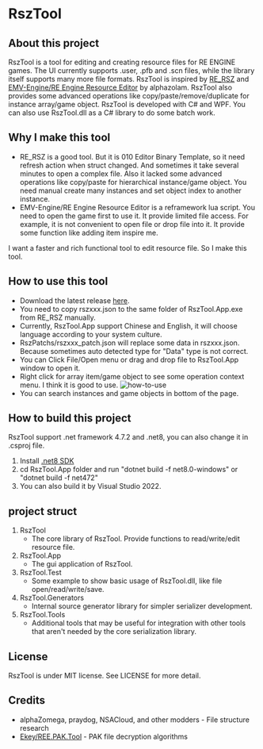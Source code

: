 # RszTool

## About this project

RszTool is a tool for editing and creating resource files for RE ENGINE games. The UI currently supports .user, .pfb and .scn files, while the library itself supports many more file formats.
RszTool is inspired by [RE_RSZ](https://github.com/alphazolam/RE_RSZ) and [EMV-Engine/RE Engine Resource Editor](https://github.com/alphazolam/EMV-Engine) by alphazolam.
RszTool also provides some advanced operations like copy/paste/remove/duplicate for instance array/game object.
RszTool is developed with C# and WPF. You can also use RszTool.dll as a C# library to do some batch work.

## Why I make this tool

- RE_RSZ is a good tool. But it is 010 Editor Binary Template, so it need refresh action when struct changed. And sometimes it take several minutes to open a complex file. Also it lacked some advanced operations like copy/paste for hierarchical instance/game object. You need manual create many instances and set object index to another instance.
- EMV-Engine/RE Engine Resource Editor is a reframework lua script. You need to open the game first to use it. It provide limited file access. For example, it is not convenient to open file or drop file into it. It provide some function like adding item inspire me.

I want a faster and rich functional tool to edit resource file. So I make this tool.


## How to use this tool

- Download the latest release [here](https://github.com/czastack/RszTool/releases).
- You need to copy rszxxx.json to the same folder of RszTool.App.exe from RE_RSZ manually.
- Currently, RszTool.App support Chinese and English, it will choose language according to your system culture.
- RszPatchs/rszxxx_patch.json will replace some data in rszxxx.json. Because sometimes auto detected type for "Data" type is not correct.
- You can Click File/Open menu or drag and drop file to RszTool.App window to open it.
- Right click for array item/game object to see some operation context menu. I think it is good to use.
  ![how-to-use](Docs/images/how-to-use.png)
- You can search instances and game objects in bottom of the page.

## How to build this project

RszTool support .net framework 4.7.2 and .net8, you can also change it in .csproj file.
1. Install [.net8 SDK](https://dotnet.microsoft.com/zh-cn/download/dotnet/8.0)
2. cd RszTool.App folder and run "dotnet build -f net8.0-windows" or "dotnet build -f net472"
3. You can also build it by Visual Studio 2022.

## project struct

1. RszTool
    - The core library of RszTool. Provide functions to read/write/edit resource file.
2. RszTool.App
    - The gui application of RszTool.
3. RszTool.Test
    - Some example to show basic usage of RszTool.dll, like file open/read/write/save.
4. RszTool.Generators
    - Internal source generator library for simpler serializer development.
5. RszTool.Tools
    - Additional tools that may be useful for integration with other tools that aren't needed by the core serialization library.

## License

RszTool is under MIT license. See LICENSE for more detail.

## Credits
- alphaZomega, praydog, NSACloud, and other modders - File structure research
- [Ekey/REE.PAK.Tool](https://github.com/Ekey/REE.PAK.Tool) - PAK file decryption algorithms
